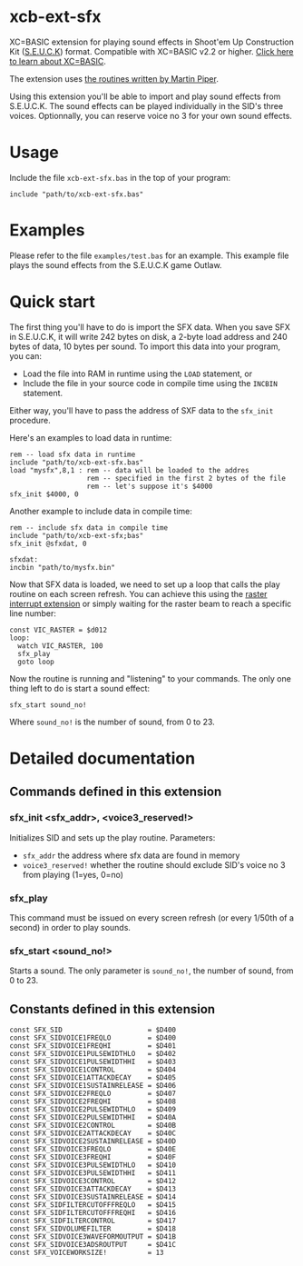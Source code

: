 # xcb-ext-sfx

XC=BASIC extension for playing sound effects in Shoot'em Up Construction Kit ([S.E.U.C.K](https://www.c64-wiki.com/wiki/S.E.U.C.K.)) format. Compatible with XC=BASIC v2.2 or higher. [Click here to learn about XC=BASIC](https://xc-basic.net). 

The extension uses [the routines written by Martin Piper](https://github.com/martinpiper/C64Public/tree/master/SFX).

Using this extension you'll be able to import and play sound effects from S.E.U.C.K. The sound effects can be played individually in the SID's three voices. Optionnally, you can reserve voice no 3 for your own sound effects.

# Usage

Include the file `xcb-ext-sfx.bas` in the top of your program:

    include "path/to/xcb-ext-sfx.bas"

# Examples

Please refer to the file `examples/test.bas` for an example. This example file plays the sound effects from the S.E.U.C.K game Outlaw.

# Quick start

The first thing you'll have to do is import the SFX data. When you save SFX in S.E.U.C.K, it will write 242 bytes on disk, a 2-byte load address and 240 bytes of data, 10 bytes per sound. To import this data into your program, you can:

- Load the file into RAM in runtime using the `LOAD` statement, or
- Include the file in your source code in compile time using the `INCBIN` statement.

Either way, you'll have to pass the address of SXF data to the `sfx_init` procedure.

Here's an examples to load data in runtime:

    rem -- load sfx data in runtime
    include "path/to/xcb-ext-sfx.bas"
    load "mysfx",8,1 : rem -- data will be loaded to the addres
                       rem -- specified in the first 2 bytes of the file
                       rem -- let's suppose it's $4000
    sfx_init $4000, 0

Another example to include data in compile time:

    rem -- include sfx data in compile time
    include "path/to/xcb-ext-sfx;bas"
    sfx_init @sfxdat, 0
    
    sfxdat:
    incbin "path/to/mysfx.bin"

Now that SFX data is loaded, we need to set up a loop that calls the play routine on each screen refresh. You can achieve this using the [raster interrupt extension](https://github.com/neilsf/xcb-ext-rasterinterrupt) or simply waiting for the raster beam to reach a specific line number:

    const VIC_RASTER = $d012
    loop:
      watch VIC_RASTER, 100
      sfx_play
      goto loop

Now the routine is running and "listening" to your commands. The only one thing left to do is start a sound effect:

    sfx_start sound_no!
    
Where `sound_no!` is the number of sound, from 0 to 23.

# Detailed documentation

## Commands defined in this extension

### sfx_init &lt;sfx_addr>, &lt;voice3_reserved!>

Initializes SID and sets up the play routine. Parameters:

- `sfx_addr` the address where sfx data are found in memory
- `voice3_reserved!` whether the routine should exclude SID's voice no 3 from playing (1=yes, 0=no)

### sfx_play

This command must be issued on every screen refresh (or every 1/50th of a second) in order to play sounds.

### sfx_start &lt;sound_no!>

Starts a sound. The only parameter is `sound_no!`, the number of sound, from 0 to 23.

## Constants defined in this extension
    
    const SFX_SID       		      = $D400
    const SFX_SIDVOICE1FREQLO         = $D400
    const SFX_SIDVOICE1FREQHI		  = $D401
    const SFX_SIDVOICE1PULSEWIDTHLO	  = $D402
    const SFX_SIDVOICE1PULSEWIDTHHI	  = $D403
    const SFX_SIDVOICE1CONTROL	      = $D404
    const SFX_SIDVOICE1ATTACKDECAY	  = $D405
    const SFX_SIDVOICE1SUSTAINRELEASE = $D406
    const SFX_SIDVOICE2FREQLO		  = $D407
    const SFX_SIDVOICE2FREQHI		  = $D408
    const SFX_SIDVOICE2PULSEWIDTHLO	  = $D409
    const SFX_SIDVOICE2PULSEWIDTHHI	  = $D40A
    const SFX_SIDVOICE2CONTROL	      = $D40B
    const SFX_SIDVOICE2ATTACKDECAY	  = $D40C
    const SFX_SIDVOICE2SUSTAINRELEASE = $D40D
    const SFX_SIDVOICE3FREQLO         = $D40E
    const SFX_SIDVOICE3FREQHI	      = $D40F
    const SFX_SIDVOICE3PULSEWIDTHLO	  = $D410
    const SFX_SIDVOICE3PULSEWIDTHHI	  = $D411
    const SFX_SIDVOICE3CONTROL        = $D412
    const SFX_SIDVOICE3ATTACKDECAY	  = $D413
    const SFX_SIDVOICE3SUSTAINRELEASE = $D414
    const SFX_SIDFILTERCUTOFFFREQLO	  = $D415
    const SFX_SIDFILTERCUTOFFFREQHI	  = $D416
    const SFX_SIDFILTERCONTROL		  = $D417
    const SFX_SIDVOLUMEFILTER		  = $D418
    const SFX_SIDVOICE3WAVEFORMOUTPUT = $D41B
    const SFX_SIDVOICE3ADSROUTPUT	  = $D41C
    const SFX_VOICEWORKSIZE!          = 13